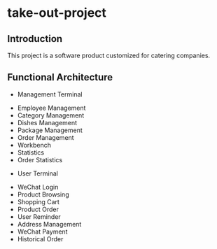 # take-out-project

## Introduction

This project is a software product customized for catering companies.

## Functional Architecture

* Management Terminal
+ Employee Management
+ Category Management
+ Dishes Management
+ Package Management
+ Order Management
+ Workbench
+ Statistics
+ Order Statistics

* User Terminal
+ WeChat Login
+ Product Browsing
+ Shopping Cart 
+ Product Order
+ User Reminder
+ Address Management
+ WeChat Payment
+ Historical Order
